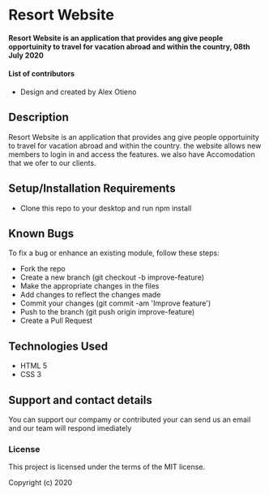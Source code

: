 # Resort Website
#### Resort Website is an application that provides ang give people opportuinity to travel for vacation abroad and within the country, 08th July 2020
#### **List of contributors**
* Design and created by Alex Otieno
## Description
Resort Website is an application that provides ang give people opportuinity to travel for vacation abroad and within the country. the website allows new members to login in and access the features. we also have Accomodation that we ofer to our clients. 
## Setup/Installation Requirements
* Clone this repo to your desktop and run npm install


## Known Bugs

To fix a bug or enhance an existing module, follow these steps:

* Fork the repo
* Create a new branch (git checkout -b improve-feature)
* Make the appropriate changes in the files
* Add changes to reflect the changes made
* Commit your changes (git commit -am 'Improve feature')
* Push to the branch (git push origin improve-feature)
* Create a Pull Request

## Technologies Used
* HTML 5
* CSS 3

## Support and contact details
You can support our compamy or contributed your can send us an email and our team will respond imediately

### License
This project is licensed under the terms of the MIT license.

Copyright (c) 2020


     

    




